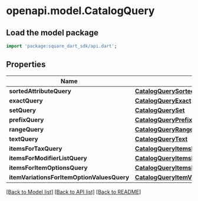 # openapi.model.CatalogQuery

## Load the model package
```dart
import 'package:square_dart_sdk/api.dart';
```

## Properties
Name | Type | Description | Notes
------------ | ------------- | ------------- | -------------
**sortedAttributeQuery** | [**CatalogQuerySortedAttribute**](CatalogQuerySortedAttribute.md) |  | [optional] 
**exactQuery** | [**CatalogQueryExact**](CatalogQueryExact.md) |  | [optional] 
**setQuery** | [**CatalogQuerySet**](CatalogQuerySet.md) |  | [optional] 
**prefixQuery** | [**CatalogQueryPrefix**](CatalogQueryPrefix.md) |  | [optional] 
**rangeQuery** | [**CatalogQueryRange**](CatalogQueryRange.md) |  | [optional] 
**textQuery** | [**CatalogQueryText**](CatalogQueryText.md) |  | [optional] 
**itemsForTaxQuery** | [**CatalogQueryItemsForTax**](CatalogQueryItemsForTax.md) |  | [optional] 
**itemsForModifierListQuery** | [**CatalogQueryItemsForModifierList**](CatalogQueryItemsForModifierList.md) |  | [optional] 
**itemsForItemOptionsQuery** | [**CatalogQueryItemsForItemOptions**](CatalogQueryItemsForItemOptions.md) |  | [optional] 
**itemVariationsForItemOptionValuesQuery** | [**CatalogQueryItemVariationsForItemOptionValues**](CatalogQueryItemVariationsForItemOptionValues.md) |  | [optional] 

[[Back to Model list]](../README.md#documentation-for-models) [[Back to API list]](../README.md#documentation-for-api-endpoints) [[Back to README]](../README.md)


